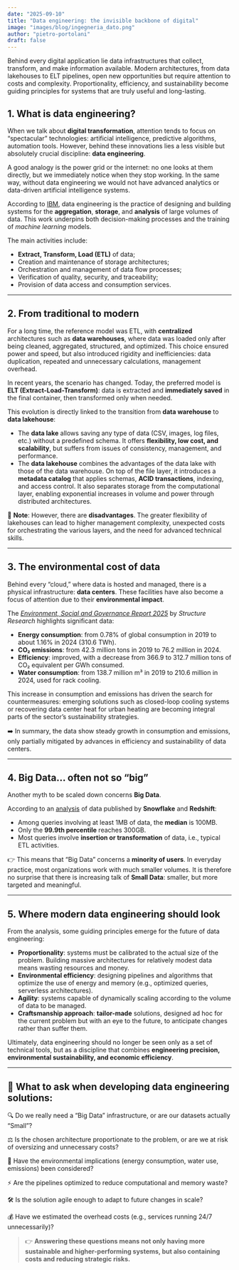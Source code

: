 ```yaml
---
date: "2025-09-10"
title: "Data engineering: the invisible backbone of digital"
image: "images/blog/ingegneria_dato.png"
author: "pietro-portolani"
draft: false
---
```


Behind every digital application lie data infrastructures that collect, transform, and make information available. Modern architectures, from data lakehouses to ELT pipelines, open new opportunities but require attention to costs and complexity. Proportionality, efficiency, and sustainability become guiding principles for systems that are truly useful and long-lasting.

## 1. What is data engineering?

When we talk about **digital transformation**, attention tends to focus on “spectacular” technologies: artificial intelligence, predictive algorithms, automation tools. However, behind these innovations lies a less visible but absolutely crucial discipline: **data engineering**.

A good analogy is the power grid or the internet: no one looks at them directly, but we immediately notice when they stop working. In the same way, without data engineering we would not have advanced analytics or data-driven artificial intelligence systems.

According to [IBM](https://www.ibm.com/think/topics/data-engineering), data engineering is the practice of designing and building systems for the **aggregation**, **storage**, and **analysis** of large volumes of data. This work underpins both decision-making processes and the training of *machine learning* models.

The main activities include:

* **Extract, Transform, Load (ETL)** of data;
* Creation and maintenance of storage architectures;
* Orchestration and management of data flow processes;
* Verification of quality, security, and traceability;
* Provision of data access and consumption services.

---

## 2. From traditional to modern

For a long time, the reference model was ETL, with **centralized** architectures such as **data warehouses**, where data was loaded only after being cleaned, aggregated, structured, and optimized. This choice ensured power and speed, but also introduced rigidity and inefficiencies: data duplication, repeated and unnecessary calculations, management overhead.

In recent years, the scenario has changed. Today, the preferred model is **ELT (Extract-Load-Transform)**: data is extracted and **immediately saved** in the final container, then transformed only when needed.

This evolution is directly linked to the transition from **data warehouse** to **data lakehouse**:

* The **data lake** allows saving any type of data (CSV, images, log files, etc.) without a predefined schema. It offers **flexibility, low cost, and scalability**, but suffers from issues of consistency, management, and performance.
* The **data lakehouse** combines the advantages of the data lake with those of the data warehouse. On top of the file layer, it introduces a **metadata catalog** that applies schemas, **ACID transactions**, indexing, and access control. It also separates storage from the computational layer, enabling exponential increases in volume and power through distributed architectures.

📌 **Note**: However, there are **disadvantages**. The greater flexibility of lakehouses can lead to higher management complexity, unexpected costs for orchestrating the various layers, and the need for advanced technical skills.

---

## 3. The environmental cost of data

Behind every “cloud,” where data is hosted and managed, there is a physical infrastructure: **data centers**. These facilities have also become a focus of attention due to their **environmental impact**.

The [*Environment, Social and Governance Report 2025*](https://www.infrastructuresummit.io/esg-report) by *Structure Research* highlights significant data:

* **Energy consumption**: from 0.78% of global consumption in 2019 to about 1.16% in 2024 (310.6 TWh).
* **CO₂ emissions**: from 42.3 million tons in 2019 to 76.2 million in 2024.
* **Efficiency**: improved, with a decrease from 366.9 to 312.7 million tons of CO₂ equivalent per GWh consumed.
* **Water consumption**: from 138.7 million m³ in 2019 to 210.6 million in 2024, used for rack cooling.

This increase in consumption and emissions has driven the search for countermeasures: emerging solutions such as closed-loop cooling systems or recovering data center heat for urban heating are becoming integral parts of the sector’s sustainability strategies.

➡️ In summary, the data show steady growth in consumption and emissions, only partially mitigated by advances in efficiency and sustainability of data centers.

---

## 4. Big Data… often not so “big”

Another myth to be scaled down concerns **Big Data**.

According to an [analysis](https://www.fivetran.com/blog/how-do-people-use-snowflake-and-redshift) of data published by **Snowflake** and **Redshift**:

* Among queries involving at least 1MB of data, the **median** is 100MB.
* Only the **99.9th percentile** reaches 300GB.
* Most queries involve **insertion or transformation** of data, i.e., typical ETL activities.

👉 This means that “Big Data” concerns a **minority of users**. In everyday practice, most organizations work with much smaller volumes. It is therefore no surprise that there is increasing talk of **Small Data**: smaller, but more targeted and meaningful.

---

## 5. Where modern data engineering should look

From the analysis, some guiding principles emerge for the future of data engineering:

* **Proportionality**: systems must be calibrated to the actual size of the problem. Building massive architectures for relatively modest data means wasting resources and money.
* **Environmental efficiency**: designing pipelines and algorithms that optimize the use of energy and memory (e.g., optimized queries, serverless architectures).
* **Agility**: systems capable of dynamically scaling according to the volume of data to be managed.
* **Craftsmanship approach**: **tailor-made** solutions, designed ad hoc for the current problem but with an eye to the future, to anticipate changes rather than suffer them.

Ultimately, data engineering should no longer be seen only as a set of technical tools, but as a discipline that combines **engineering precision, environmental sustainability, and economic efficiency**.

---

## 📌 What to ask when developing data engineering solutions:

🔍 Do we really need a “Big Data” infrastructure, or are our datasets actually “Small”?  

⚖️ Is the chosen architecture proportionate to the problem, or are we at risk of oversizing and unnecessary costs?  

🌱 Have the environmental implications (energy consumption, water use, emissions) been considered?  

⚡ Are the pipelines optimized to reduce computational and memory waste?  

🛠️ Is the solution agile enough to adapt to future changes in scale?  

💰 Have we estimated the overhead costs (e.g., services running 24/7 unnecessarily)?  

> 👉 **Answering these questions means not only having more sustainable and higher-performing systems, but also containing costs and reducing strategic risks.**
